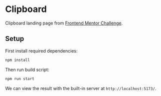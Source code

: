 # Clipboard

Clipboard landing page from [Frontend Mentor Challenge](https://www.frontendmentor.io/challenges/clipboard-landing-page-5cc9bccd6c4c91111378ecb9).

## Setup

First install required dependencies:

```cmd
npm install
```

Then run build script:

```cmd
npm run start
```

We can view the result with the built-in server at `http://localhost:5173/`.
